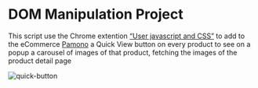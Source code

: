 # DOM Manipulation Project
This script use the Chrome extention [“User javascript and CSS”](https://chromewebstore.google.com/detail/user-javascript-and-css/nbhcbdghjpllgmfilhnhkllmkecfmpld) to add to the eCommerce [Pamono](https://www.pamono.com/furniture) a Quick View button on every product to see on a popup a carousel of images of that product, fetching the images of the product detail page

![quick-button](https://github.com/nicolas-logo/invesp-challenge/assets/26005281/3d6c4ec7-31c9-4a54-bbf2-d06d91a358a0)
